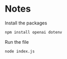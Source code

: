 # Notes

Install the packages

```bash
npm install openai dotenv
```

Run the file

```bash
node index.js
```
